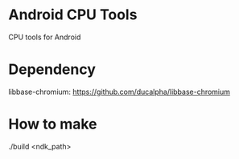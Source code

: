 # Android CPU Tools
CPU tools for Android

# Dependency
libbase-chromium: https://github.com/ducalpha/libbase-chromium

# How to make
./build <ndk_path>
